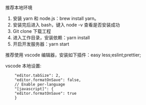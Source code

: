 推荐本地环境

1. 安装 yarn 和 node.js：brew install yarn。
2. 安装完后进入 bash，键入 node -v 查看是否安装成功
3. Git clone 下载工程
4. 进入工作目录，安装依赖：yarn install
5. 开启开发服务器：yarn start

推荐使用 vscode 编辑器，安装如下插件：easy less;eslint;prettier;

vscode 本地设置:

```
    "editor.tabSize": 2,
    "editor.formatOnSave": false,
    // Enable per-language
    "[javascript]": {
    "editor.formatOnSave": true
    }
```
